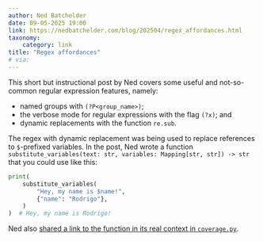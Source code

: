 ```yaml
---
author: Ned Batchelder
date: 09-05-2025 19:00
link: https://nedbatchelder.com/blog/202504/regex_affordances.html
taxonomy:
    category: link
title: "Regex affordances"
# via:
---
```


This short but instructional post by Ned covers some useful and not-so-common regular expression features, namely:

 - named groups with `(?P<group_name>)`;
 - the verbose mode for regular expressions with the flag `(?x)`; and
 - dynamic replacements with the function `re.sub`.

The regex with dynamic replacement was being used to replace references to `$`-prefixed variables.
In the post, Ned wrote a function `substitute_variables(text: str, variables: Mapping[str, str]) -> str` that you could use like this:

```py
print(
    substitute_variables(
        "Hey, my name is $name!",
        {"name": "Rodrigo"},
    )
)  # Hey, my name is Rodrigo!
```

Ned also [shared a link to the function in its real context in `coverage.py`](https://github.com/nedbat/coveragepy/blob/8da4a00b8e439b49dd5f207b6e2bc323d8e6c39c/coverage/misc.py#L228-L276).
